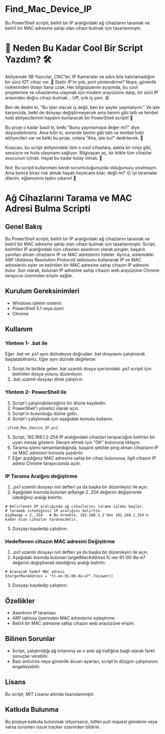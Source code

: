 # Find_Mac_Device_IP
Bu PowerShell scripti, belirli bir IP aralığındaki ağ cihazlarını taramak ve belirli bir MAC adresine sahip olan cihazı bulmak için tasarlanmıştır. 

# 🚀 Neden Bu Kadar Cool Bir Script Yazdım? 🛠️
Atölyemde 3B Yazıcılar, CNC'ler, IP Kameralar ve adını bile hatırlamadığım bir sürü IOT cihaz var. 🤖 Static IP'm yok, port yönlendirme? Nope, güvenlik risklerinden dolayı bana uzak. Her bilgisayarımı açışımda, bu cool projelerime ve cihazlarıma ulaşmak için modem arayüzüne dalıp, bir sürü IP arasından doğru cihazı bulmak... Uff, çok iş yani. 😩

Ben de dedim ki, "Bu işler olacak iş değil, ben bir şeyler yapmalıyım." Ve işte karşınızda, belki de dünyayı değiştirmeyecek ama benim gibi tatlı ve tembel hobi atölyecilerinin hayatını kurtaracak bir PowerShell scripti! 🌟

Bu proje o kadar basit ki, belki "Bunu yayınlamaya değer mi?" diye düşünebilirsiniz. Ama bilin ki, evrende benim gibi tatlı ve tembel hobi atölyecileri var ve belki bu proje, onlara "Aha, işte bu!" dedirtecek. 🎉

Kısacası, bu script atölyemdeki tüm o cool cihazlara, adeta bir ninja gibi, sessizce ve hızla ulaşmamı sağlıyor. Bilgisayarı aç, bir klikle tüm cihazlar avucunun içinde. Hayat bu kadar kolay olmalı. 🥳

Not: Bu scripti kullanırken kendi sorumluluğunuzda olduğunuzu unutmayın. Ama bence biraz risk almak hayatı heyecanlı kılar, değil mi? 😉 İyi taramalar dilerim, eğlencenin tadını çıkarın! 🚀

# Ağ Cihazlarını Tarama ve MAC Adresi Bulma Scripti
## Genel Bakış
Bu PowerShell scripti, belirli bir IP aralığındaki ağ cihazlarını taramak ve belirli bir MAC adresine sahip olan cihazı bulmak için tasarlanmıştır. Script, belirtilen IP aralığındaki tüm cihazları asenkron olarak pingler, başarılı yanıtları alınan cihazların IP ve MAC adreslerini listeler. Ayrıca, sistemdeki ARP (Address Resolution Protocol) tablosunu kullanarak IP ve MAC adreslerini eşler ve belirtilen bir MAC adresine sahip cihazın IP adresini bulur. Son olarak, bulunan IP adresine sahip cihazın web arayüzüne Chrome tarayıcısı üzerinden erişim sağlar.

## Kurulum Gereksinimleri
- Windows işletim sistemi.
- PowerShell 5.1 veya üzeri
- Chrome

## Kullanım

### Yöntem 1- .bat ile 
Eğer .bat ve .ps1 aynı dizindeyse doğrudan .bat dosyasını çalıştırarak başlatabilirsiniz. 
Eğer aynı dizinde değillerse:
1. Script ile birlikte gelen .bat uzantılı dosya içerisindeki .ps1 scripti için belirtilen dosya yolunu düzenleyin.
2. .bat uzantılı dosyayı direk çalıştırın

### Yöntem 2- PowerShell ile #
1. Script'i çalıştırabileceğiniz bir dizine kaydedin.
2. PowerShell'i yönetici olarak açın.
3. Script'in bulunduğu dizine gidin.
4. Script'i çalıştırmak için aşağıdaki komutu kullanın:

`.\Find_Mac_Device_IP.ps1`

5. Script, 192.168.1.2-254 IP aralığındaki cihazları tarayacağını belirten bir uyarı mesajı gösterir. Devam etmek için "OK" butonuna tıklayın.
6. Tarama işlemi tamamlandığında, başarılı şekilde ping alınan cihazların IP ve MAC adresleri konsola yazdırılır.
7. Eğer aradığınız MAC adresine sahip bir cihaz bulunursa, ilgili cihazın IP adresi Chrome tarayıcısında açılır.

### IP Tarama Aralğını değiştirme 
1. .ps1 uzantılı dosyayı not defteri ya da başka bir düzenleyici ile açın.
2. Aşağıdaki kısımda bulunan ipRange 2..254 değerini değiştirerek istediğiniz aralığı belirtin.
```
# Belirlenen IP aralığında ağ cihazlarını tarama işlemi başlar.
# Taramak istediğiniz IP aralığını belirtin.
$ipRange = 2..254	# Bu örnekte, 192.168.1.2'den 192.168.1.254'e kadar olan cihazlar taranacaktır.
```
3. Dosyayı kaydedip çalıştırın.

### Hedeflenen cihazın MAC adresini Değiştirme
1. .ps1 uzantılı dosyayı not defteri ya da başka bir düzenleyici ile açın.
2. Aşağıdaki kısımda bulunan targetMacAddress fc-ee-91-00-8a-e7 değerini değiştirerek istediğiniz aralığı belirtin.
```
# Aranacak hedef MAC adresi
$targetMacAddress = "fc-ee-91-00-8a-e7".ToLower()
```
3. Dosyayı kaydedip çalıştırın.

## Özellikler
- Asenkron IP taraması.
- ARP tablosu üzerinden MAC adreslerini eşleştirme.
- Belirli bir MAC adresine sahip cihazın web arayüzüne erişim.

## Bilinen Sorunlar
- Script, çalıştırıldığı ağ ortamına ve o anki ağ trafiğine bağlı olarak farklı sonuçlar verebilir.
- Bazı antivirüs veya güvenlik duvarı ayarları, script'in düzgün çalışmasını engelleyebilir.

## Lisans
Bu script, MIT Lisansı altında lisanslanmıştır.

## Katkıda Bulunma
Bu projeye katkıda bulunmak istiyorsanız, lütfen pull request gönderin veya varsa sorunları issue tracker üzerinden bildirin.
